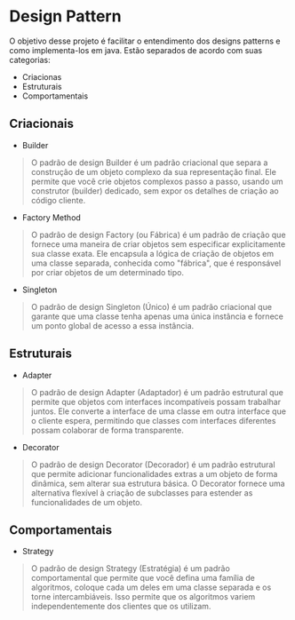 Design Pattern
================================

O objetivo desse projeto é facilitar o entendimento dos designs patterns e como implementa-los em java. Estão separados de acordo com suas categorias:
- Criacionas
- Estruturais
- Comportamentais

Criacionais
----------
- Builder
> O padrão de design Builder é um padrão criacional que separa a construção de um objeto complexo da sua representação final. Ele permite que você crie objetos complexos passo a passo, usando um construtor (builder) dedicado, sem expor os detalhes de criação ao código cliente.

- Factory Method
> O padrão de design Factory (ou Fábrica) é um padrão de criação que fornece uma maneira de criar objetos sem especificar explicitamente sua classe exata. Ele encapsula a lógica de criação de objetos em uma classe separada, conhecida como "fábrica", que é responsável por criar objetos de um determinado tipo.
 
- Singleton
> O padrão de design Singleton (Único) é um padrão criacional que garante que uma classe tenha apenas uma única instância e fornece um ponto global de acesso a essa instância.

Estruturais
-----------
- Adapter
> O padrão de design Adapter (Adaptador) é um padrão estrutural que permite que objetos com interfaces incompatíveis possam trabalhar juntos. Ele converte a interface de uma classe em outra interface que o cliente espera, permitindo que classes com interfaces diferentes possam colaborar de forma transparente.

- Decorator
> O padrão de design Decorator (Decorador) é um padrão estrutural que permite adicionar funcionalidades extras a um objeto de forma dinâmica, sem alterar sua estrutura básica. O Decorator fornece uma alternativa flexível à criação de subclasses para estender as funcionalidades de um objeto.

Comportamentais
-----------
- Strategy
> O padrão de design Strategy (Estratégia) é um padrão comportamental que permite que você defina uma família de algoritmos, coloque cada um deles em uma classe separada e os torne intercambiáveis. Isso permite que os algoritmos variem independentemente dos clientes que os utilizam.